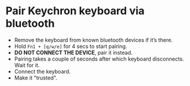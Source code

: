 # Pair Keychron keyboard via bluetooth

* Remove the keyboard from known bluetooth devices if it’s there.
* Hold `Fn1 + [q/w/e]` for 4 secs to start pairing.
* **DO NOT CONNECT THE DEVICE**, pair it instead.
* Pairing takes a couple of seconds after which keyboard disconnects. Wait for it.
* Connect the keyboard.
* Make it "trusted".
